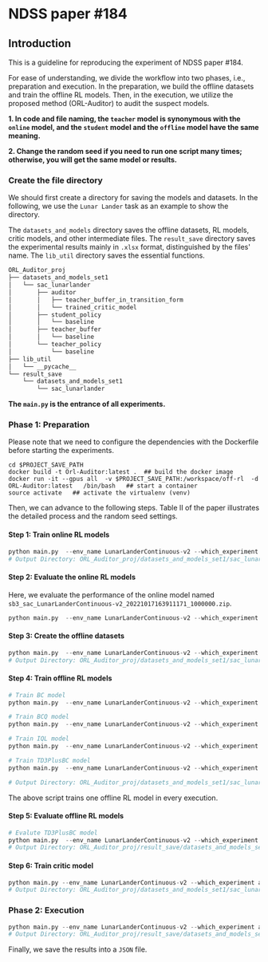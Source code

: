 # NDSS paper #184

## Introduction

This is a guideline for reproducing the experiment of NDSS paper #184. 

For ease of understanding, we divide the workflow into two phases, i.e., preparation and execution. In the preparation, we build the offline datasets and train the offline RL models. Then, in the execution, we utilize the proposed method (ORL-Auditor) to audit the suspect models.

**1. In code and file naming, the `teacher` model is synonymous with the `online` model, and the `student` model and the `offline` model have the same meaning.**

**2. Change the random seed if you need to run one script many times; otherwise, you will get the same model or results.**

### Create the file directory

We should first create a directory for saving the models and datasets. In the following, we use the `Lunar Lander` task as an example to show the directory.

The `datasets_and_models` directory saves the offline datasets, RL models, critic models, and other intermediate files.
The `result_save` directory saves the experimental results mainly in `.xlsx` format, distinguished by the files' name.
The `lib_util` directory saves the essential functions.

```python
ORL_Auditor_proj
├── datasets_and_models_set1
│   └── sac_lunarlander
│       ├── auditor
│       │   ├── teacher_buffer_in_transition_form
│       │   └── trained_critic_model
│       ├── student_policy
│       │   └── baseline
│       ├── teacher_buffer
│       │   └── baseline
│       └── teacher_policy
│           └── baseline
├── lib_util
│   └── __pycache__
└── result_save
    └── datasets_and_models_set1
        └── sac_lunarlander
```

**The `main.py` is the entrance of all experiments.**

### Phase 1: Preparation

Please note that we need to configure the dependencies with the Dockerfile before starting the experiments.

```/bin/bash
cd $PROJECT_SAVE_PATH
docker build -t Orl-Auditor:latest .  ## build the docker image
docker run -it --gpus all  -v $PROJECT_SAVE_PATH:/workspace/off-rl  -d  ORL-Auditor:latest   /bin/bash   ## start a container
source activate   ## activate the virtualenv (venv)
```

Then, we can advance to the following steps.
Table II of the paper illustrates the detailed process and the random seed settings.

#### Step 1: Train online RL models

```python
python main.py  --env_name LunarLanderContinuous-v2 --which_experiment train_teacher_model  --teacher_save_path ./datasets_and_models_set1/sac_lunarlander/teacher_policy/baseline  --teacher_train_times 1000000 --random_seed 0  --cuda 0
# Output Directory: ORL_Auditor_proj/datasets_and_models_set1/sac_lunarlander/teacher_policy/baseline
```

#### Step 2: Evaluate the online RL models

Here, we evaluate the performance of the online model named `sb3_sac_LunarLanderContinuous-v2_20221017163911171_1000000.zip`. 

```python
python main.py  --env_name LunarLanderContinuous-v2 --which_experiment eval_teacher_model  --teacher_save_path ./datasets_and_models_set1/sac_lunarlander/teacher_policy/baseline/sb3_sac_LunarLanderContinuous-v2_20221017163911171_1000000.zip  --cuda 0
```

#### Step 3: Create the offline datasets

```python
python main.py  --env_name LunarLanderContinuous-v2 --which_experiment teacher_buffer_create --teacher_save_path ./datasets_and_models_set1/sac_lunarlander/teacher_policy/baseline/sb3_sac_LunarLanderContinuous-v2_20221017163911171_1000000.zip --teacher_buffer_length 50000 --random_seed 0 --cuda 0
# Output Directory: ORL_Auditor_proj/datasets_and_models_set1/sac_lunarlander/teacher_buffer/baseline
```

#### Step 4: Train offline RL models

```python
# Train BC model
python main.py  --env_name LunarLanderContinuous-v2 --which_experiment train_student_model --student_agent_type  BC  --teacher_buffer_save_path ./datasets_and_models_set1/sac_lunarlander/teacher_buffer/baseline/sb3_sac_LunarLanderContinuous-v2_20221017163911171_1000000-50000.h5 --random_seed 0 --cuda 0

# Train BCQ model
python main.py  --env_name LunarLanderContinuous-v2 --which_experiment train_student_model --student_agent_type  BCQ  --teacher_buffer_save_path ./datasets_and_models_set1/sac_lunarlander/teacher_buffer/baseline/sb3_sac_LunarLanderContinuous-v2_20221017163911171_1000000-50000.h5 --random_seed 0 --cuda 0

# Train IQL model
python main.py  --env_name LunarLanderContinuous-v2 --which_experiment train_student_model --student_agent_type  IQL  --teacher_buffer_save_path ./datasets_and_models_set1/sac_lunarlander/teacher_buffer/baseline/sb3_sac_LunarLanderContinuous-v2_20221017163911171_1000000-50000.h5 --random_seed 0 --cuda 0

# Train TD3PlusBC model
python main.py  --env_name LunarLanderContinuous-v2 --which_experiment train_student_model --student_agent_type  TD3PlusBC  --teacher_buffer_save_path ./datasets_and_models_set1/sac_lunarlander/teacher_buffer/baseline/sb3_sac_LunarLanderContinuous-v2_20221017163911171_1000000-50000.h5 --random_seed 0 --cuda 0

# Output Directory: ORL_Auditor_proj/datasets_and_models_set1/sac_lunarlander/student_policy/baseline
```

The above script trains one offline RL model in every execution. 

#### Step 5: Evaluate offline RL models

```python
# Evalute TD3PlusBC model
python main.py  --env_name LunarLanderContinuous-v2 --which_experiment eval_student_model --student_agent_type  TD3PlusBC  --teacher_buffer_save_path ./datasets_and_models_set1/sac_lunarlander/teacher_buffer/baseline/sb3_sac_LunarLanderContinuous-v2_20221017163911171_1000000-50000.h5 --student_model_tag model_50000.pt --random_seed 0 --cuda 0
# Output Directory: ORL_Auditor_proj/result_save/datasets_and_models_set1/sac_lunarlander
```

#### Step 6: Train critic model

```python
python main.py --env_name LunarLanderContinuous-v2 --which_experiment auditor_train_critic_model  --teacher_buffer_save_path ./datasets_and_models_set1/sac_lunarlander/teacher_buffer/baseline/sb3_sac_LunarLanderContinuous-v2_20221017163911171_1000000-50000.h5  --random_seed 0 --cuda 0
# Output Directory: ORL_Auditor_proj/datasets_and_models_set1/sac_lunarlander/auditor/trained_critic_model/baseline
```

### Phase 2: Execution

```python
python main.py --env_name LunarLanderContinuous-v2 --which_experiment audit_dataset  --teacher_buffer_save_path ./datasets_and_models_set1/sac_lunarlander/teacher_buffer/baseline/sb3_sac_LunarLanderContinuous-v2_20221017163911171_1000000-50000.h5 --critic_model_tag ckpt_200.pt --student_model_tag model_50000.pt --student_agent_type  TD3PlusBC  --num_of_audited_episode 50 --num_shadow_student 15 --random_seed 0 --cuda 0
# Output Directory: ORL_Auditor_proj/result_save/datasets_and_models_set1/sac_lunarlander
```

Finally, we save the results into a `JSON` file.
